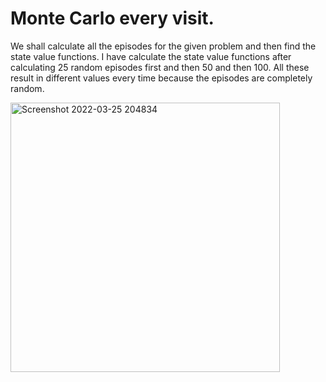 # Monte Carlo every visit.

We shall calculate all the episodes for the given problem and then find the state value functions.
I have calculate the state value functions after calculating 25 random episodes first and then 50 and then 100.
All these result in different values every time because the episodes are completely random.


<img width="431" alt="Screenshot 2022-03-25 204834" src="https://user-images.githubusercontent.com/102357733/160149295-f5821e3b-8abd-4767-b493-9e6e226b6eec.png">
